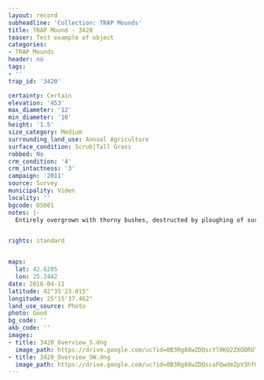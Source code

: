 ```yaml
---
layout: record
subheadline: 'Collection: TRAP Mounds'
title: TRAP Mound - 3420
teaser: Test example of object
categories:
- TRAP Mounds
header: no
tags:
- ''
trap_id: '3420'

certainty: Certain
elevation: '453'
max_diameter: '12'
min_diameter: '10'
height: '1.5'
size_category: Medium
surrounding_land_use: Annual Agriculture
surface_condition: Scrub|Tall Grass
robbed: No
crm_condition: '4'
crm_intactness: '3'
campaign: '2011'
source: Survey
municipality: Viden
locality: ''
bgcode: DS001
notes: |-
  Entirely overgrown with thorny bushes, destructed by ploughing of surrounding field.


rights: standard


maps:
  lat: 42.6285
  lon: 25.2442
date: 2018-04-11
latitude: 42°35'23.015"
longitude: 25°15'37.462"
land_use_source: Photo
photo: Good
bg_code: ''
akb_code: ''
images:
- title: 3420_Overview_S.dng
  image_path: https://drive.google.com/uc?id=0B3Rg88wZDQscYl9KQ2ZXODRUTXc
- title: 3420_Overview_SW.dng
  image_path: https://drive.google.com/uc?id=0B3Rg88wZDQscaFQwdmZpV3hfOU0
---
```

